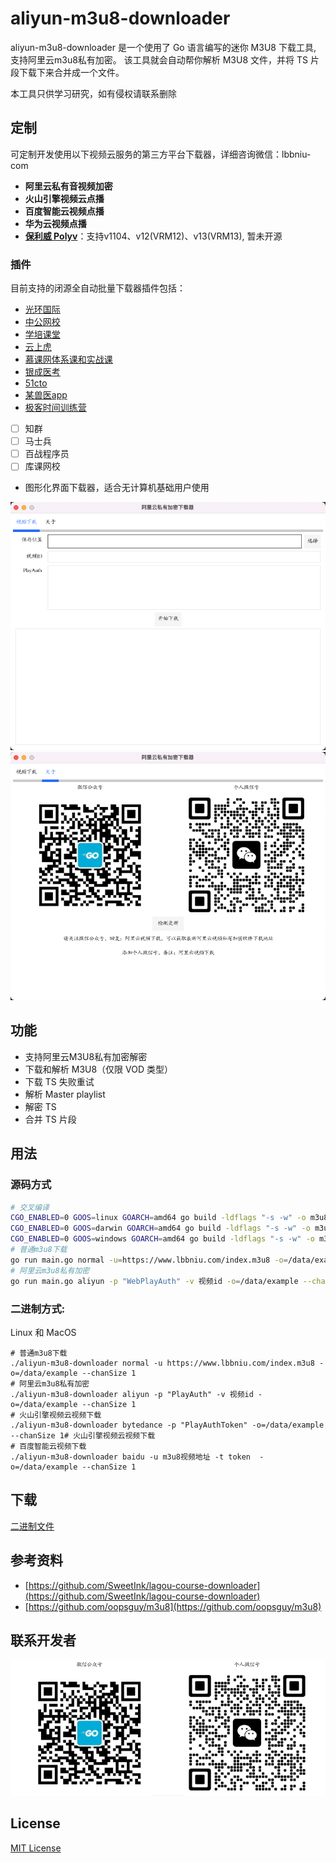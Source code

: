 # aliyun-m3u8-downloader

aliyun-m3u8-downloader 是一个使用了 Go 语言编写的迷你 M3U8 下载工具, 支持阿里云m3u8私有加密。 该工具就会自动帮你解析 M3U8 文件，并将 TS 片段下载下来合并成一个文件。

本工具只供学习研究，如有侵权请联系删除

## 定制
可定制开发使用以下视频云服务的第三方平台下载器，详细咨询微信：lbbniu-com
- **阿里云私有音视频加密**
- **火山引擎视频云点播**
- **百度智能云视频点播**
- **华为云视频点播**
- **[保利威 Polyv](https://www.polyv.net/)**：支持v1104、v12(VRM12)、v13(VRM13), 暂未开源

### 插件
目前支持的闭源全自动批量下载器插件包括：
- [光环国际](https://yun.aura.cn)
- [中公网校](https://www.eoffcn.com)
- [学培课堂](https://www.fhzjedu.com)
- [云上虎](https://www.huohujiaoyu.com)
- [慕课网体系课和实战课](https://www.imooc.com)
- [银成医考](https://wx.yixueks.com)
- [51cto](https://edu.51cto.com)
- [某兽医app](https://www.med126.com/)
- [极客时间训练营](https://time.geekbang.org/)
- [ ] 知群
- [ ] 马士兵
- [ ] 百战程序员
- [ ] 库课网校
- 图形化界面下载器，适合无计算机基础用户使用

![main](./images/main.png)
![about](./images/about.png)

## 功能

- 支持阿里云M3U8私有加密解密
- 下载和解析 M3U8（仅限 VOD 类型）
- 下载 TS 失败重试
- 解析 Master playlist
- 解密 TS
- 合并 TS 片段

## 用法

### 源码方式

```bash
# 交叉编译
CGO_ENABLED=0 GOOS=linux GOARCH=amd64 go build -ldflags "-s -w" -o m3u8-downloader
CGO_ENABLED=0 GOOS=darwin GOARCH=amd64 go build -ldflags "-s -w" -o m3u8-downloader
CGO_ENABLED=0 GOOS=windows GOARCH=amd64 go build -ldflags "-s -w" -o m3u8-downloader.exe
# 普通m3u8下载
go run main.go normal -u=https://www.lbbniu.com/index.m3u8 -o=/data/example --chanSize 1
# 阿里云m3u8私有加密
go run main.go aliyun -p "WebPlayAuth" -v 视频id -o=/data/example --chanSize 1
```

### 二进制方式:

Linux 和 MacOS

```
# 普通m3u8下载
./aliyun-m3u8-downloader normal -u https://www.lbbniu.com/index.m3u8 -o=/data/example --chanSize 1
# 阿里云m3u8私有加密
./aliyun-m3u8-downloader aliyun -p "PlayAuth" -v 视频id -o=/data/example --chanSize 1
# 火山引擎视频云视频下载
./aliyun-m3u8-downloader bytedance -p "PlayAuthToken" -o=/data/example --chanSize 1# 火山引擎视频云视频下载
# 百度智能云视频下载
./aliyun-m3u8-downloader baidu -u m3u8视频地址 -t token  -o=/data/example --chanSize 1
```

## 下载

[二进制文件](https://github.com/lbbniu/aliyun-m3u8-downloader/releases)

## 参考资料

- [https://github.com/SweetInk/lagou-course-downloader](https://github.com/SweetInk/lagou-course-downloader)
- [https://github.com/oopsguy/m3u8](https://github.com/oopsguy/m3u8)

## 联系开发者

![wechat](./images/wechat.png)

## License

[MIT License](./LICENSE)
